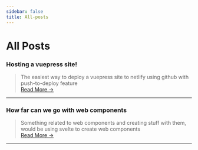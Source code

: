 ```yaml
---
sidebar: false
title: All-posts 
---
```


# All Posts

### Hosting a vuepress site!
>The easiest way to deploy a vuepress site to netlify using github with push-to-deploy feature      
[Read More →](/vuenet.html)
---

### How far can we go with web components
>Something related to web components and creating stuff with them, would be using svelte to create web components     
[Read More →](/webC/webC.html)
---
 